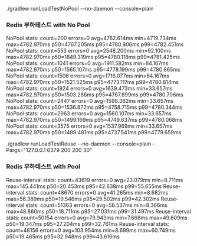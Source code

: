 ./gradlew runLoadTestNoPool --no-daemon --console=plain
### Redis 부하테스트 with No Pool
NoPool stats: count=200 errors=0 avg=4762.614ms min=4719.734ms max=4782.970ms p50=4767.205ms p95=4780.906ms p99=4782.451ms
NoPool stats: count=553 errors=0 avg=2548.200ms min=92.100ms max=4782.970ms p50=1849.319ms p95=4780.118ms p99=4781.425ms
NoPool stats: count=1041 errors=0 avg=1911.582ms min=84.167ms max=4782.970ms p50=1565.107ms p95=4778.199ms p99=4780.865ms
NoPool stats: count=1506 errors=0 avg=1716.077ms min=84.167ms max=4782.970ms p50=1521.525ms p95=4773.117ms p99=4780.814ms
NoPool stats: count=1924 errors=0 avg=1639.473ms min=33.657ms max=4782.970ms p50=1503.286ms p95=4767.899ms p99=4780.706ms
NoPool stats: count=2447 errors=0 avg=1598.382ms min=33.657ms max=4782.970ms p50=1536.872ms p95=4758.715ms p99=4780.344ms
NoPool stats: count=2963 errors=0 avg=1560.107ms min=33.657ms max=4782.970ms p50=1499.169ms p95=4749.637ms p99=4780.068ms
NoPool stats: count=3575 errors=0 avg=1537.969ms min=33.657ms max=4782.970ms p50=1489.481ms p95=4737.541ms p99=4779.659ms

./gradlew runLoadTestReuse --no-daemon --console=plain -Pargs="127.0.0.1 6379 200 200 30"
### Redis 부하테스트 with Pool
Reuse-interval stats: count=43619 errors=0 avg=23.079ms min=8.711ms max=145.441ms p50=20.453ms p95=42.638ms p99=55.655ms
Reuse-interval stats: count=48670 errors=0 avg=41.265ms min=8.682ms max=56.389ms p50=19.546ms p95=29.502ms p99=42.302ms
Reuse-interval stats: count=51363 errors=0 avg=58.537ms min=8.366ms max=48.860ms p50=18.711ms p95=27.031ms p99=31.497ms
Reuse-interval stats: count=50154 errors=0 avg=79.943ms min=7.668ms max=49.609ms p50=19.347ms p95=27.204ms p99=32.761ms
Reuse-interval stats: count=48156 errors=0 avg=103.954ms min=8.699ms max=60.749ms p50=19.465ms p95=32.948ms p99=43.616ms
